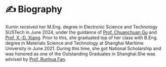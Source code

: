 # ✍️ Biography

Xumin received her M.Eng. degree in Electronic Science and Technology SUSTech in June 2024, under the guidance of <a href='https://orcid.org/0000-0001-5834-5472'>Prof. Chuanchuan Gu</a> and <a href="https://baike.baidu.com/item/%E9%A1%B9%E6%99%93%E4%B8%9C/18533615">Prof. X.-D. Xiang</a>. Prior to this, she graduated top of her class with B.Eng. degree in Materials Science and Technology at Shanghai Maritime University in June 2021.  During this time, she got National Scholarship and was honored as one of the Outstanding Graduates in Shanghai.She was advised by <a href="https://oec.shmtu.edu.cn/2020/1214/c6344a49598/page.htm">Prof. Runhua Fan</a>.

<!-- Xumin's research interests are in the areas of intelligent wearable design, soft robotics, and Physical mechanisms of electronic materials -->
